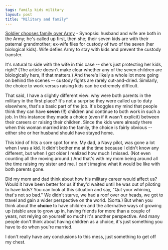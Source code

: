 ```yaml
---
tags: family kids military
layout: post
title: "Military and family"
---
```




<a href="http://www.denverpost.com/Stories/0,1413,36~6439~1739367,00.html">Soldier chooses family over Army</a> - Synopsis: husband and wife are both in the Army; he's called up first, then she; their seven kids are with their paternal grandmother; ex-wife files for custody of two of the seven (her biological kids). Wife defies Army to stay with kids and prevent the custody transfer.

<p>It's natural to side with the wife in this case -- she's just protecting her kids, right? (The article doesn't make clear whether any of the seven children are biologically hers, if that matters.) And there's likely a whole lot more going on behind the scenes -- custody fights are rarely cut-and-dried. Similarly, the choice to work versus raising kids can be extremely difficult. </p>

<p>That said, I have a slightly different view: why were both parents in the military in the first place? It's not a surprise they were called up to duty elsewhere, that's a basic part of the job. It's boggles my mind that people think they can have <b>seven</b> (!!) children and continue to both work in such a job. In this instance they made a choice (even if it wasn't explicit) between their careers or raising their children. Since the kids were already there when this woman married into the family, the choice is fairly obvious -- either she or her husband should have stayed home. </p>

<p>This kind of hits a sore spot for me. My dad, a Navy pilot, was gone a lot when I was a kid. It didn't bother me at the time because I didn't know any different, but when I got older I realized how much I missed. (Not even counting all the moving around.) And that's with my mom being around all the time raising my sister and me. I can't imagine what it would be like with both parents gone.</p>

<p>Did my mom and dad think about how his military career would affect us? Would it have been better for us if they'd waited until he was out of piloting to have kids? You can look at this situation and say, "Qut your whining, that's not so bad." We didn't starve, we had a roof over our heads, we got to travel and gain a wider perspective on the world. (Sorta.) But when you think about the <b>choice</b> to have children and the alternative ways of growing up (stable area to grow up in, having friends for more than a couple of years, not relying on yourself so much) it's another perspective. And many people don't think about having children as a choice, it's just something you have to do when you're married.</p>

<p>I don't really have any conclusions to this mess, just something to get off my chest.</p>


